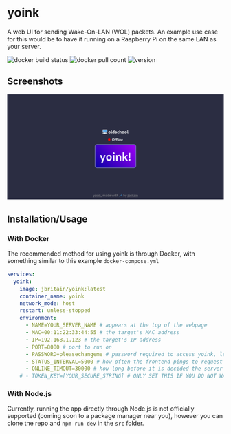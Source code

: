 # yoink
A web UI for sending Wake-On-LAN (WOL) packets. An example use case for this would be to have it running on a Raspberry Pi on the same LAN as your server.

![docker build status](https://github.com/jbritain/yoink/actions/workflows/docker-hub.yml/badge.svg)
![docker pull count](https://img.shields.io/docker/pulls/jbritain/yoink)
![version](https://img.shields.io/docker/v/jbritain/yoink)

## Screenshots
![A screenshot of yoink](/screenshots/release1.5.png)

## Installation/Usage
### With Docker
The recommended method for using yoink is through Docker, with something similar to this example `docker-compose.yml`

```yml
services:
  yoink:
    image: jbritain/yoink:latest
    container_name: yoink
    network_mode: host
    restart: unless-stopped
    environment:
      - NAME=YOUR_SERVER_NAME # appears at the top of the webpage
      - MAC=00:11:22:33:44:55 # the target's MAC address
      - IP=192.168.1.123 # the target's IP address
      - PORT=8080 # port to run on
      - PASSWORD=pleasechangeme # password required to access yoink, leave blank if you do not need authentication
      - STATUS_INTERVAL=5000 # how often the frontend pings to request server status, in ms
      - ONLINE_TIMOUT=30000 # how long before it is decided the server did not respond to the WOL ping. Has no actual effect, only means the status returns to 'offline' sooner
    # - TOKEN_KEY=[YOUR_SECURE_STRING] # ONLY SET THIS IF YOU DO NOT WANT RESTARTING YOINK TO INVALIDATE SESSION TOKENS. I RECOMMEND YOU DO NOT SET THIS VALUE. IF YOU DO SET IT, DO NOT SHARE IT WITH ANYONE AS IT CAN BE USED TO REVERSE ENGINEER THE PASSWORD
```

### With Node.js
Currently, running the app directly through Node.js is not officially supported (coming soon to a package manager near you), however you can clone the repo and `npm run dev` in the `src` folder.
